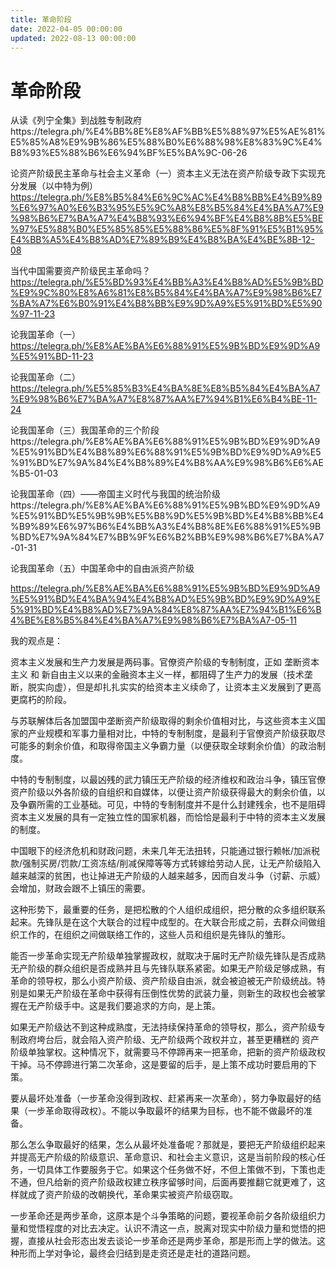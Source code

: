 ```yaml
---
title: 革命阶段
date: 2022-04-05 00:00:00
updated: 2022-08-13 00:00:00
---
```


# 革命阶段

从读《列宁全集》到战胜专制政府https://telegra.ph/%E4%BB%8E%E8%AF%BB%E5%88%97%E5%AE%81%E5%85%A8%E9%9B%86%E5%88%B0%E6%88%98%E8%83%9C%E4%B8%93%E5%88%B6%E6%94%BF%E5%BA%9C-06-26

论资产阶级民主革命与社会主义革命（一）资本主义无法在资产阶级专政下实现充分发展（以中特为例）https://telegra.ph/%E8%B5%84%E6%9C%AC%E4%B8%BB%E4%B9%89%E6%97%A0%E6%B3%95%E5%9C%A8%E8%B5%84%E4%BA%A7%E9%98%B6%E7%BA%A7%E4%B8%93%E6%94%BF%E4%B8%8B%E5%BE%97%E5%88%B0%E5%85%85%E5%88%86%E5%8F%91%E5%B1%95%E4%BB%A5%E4%B8%AD%E7%89%B9%E4%B8%BA%E4%BE%8B-12-08

当代中国需要资产阶级民主革命吗？https://telegra.ph/%E5%BD%93%E4%BB%A3%E4%B8%AD%E5%9B%BD%E9%9C%80%E8%A6%81%E8%B5%84%E4%BA%A7%E9%98%B6%E7%BA%A7%E6%B0%91%E4%B8%BB%E9%9D%A9%E5%91%BD%E5%90%97-11-23

论我国革命（一）https://telegra.ph/%E8%AE%BA%E6%88%91%E5%9B%BD%E9%9D%A9%E5%91%BD-11-23

论我国革命（二）https://telegra.ph/%E5%85%B3%E4%BA%8E%E8%B5%84%E4%BA%A7%E9%98%B6%E7%BA%A7%E8%87%AA%E7%94%B1%E6%B4%BE-11-24

论我国革命（三）我国革命的三个阶段https://telegra.ph/%E8%AE%BA%E6%88%91%E5%9B%BD%E9%9D%A9%E5%91%BD%E4%B8%89%E6%88%91%E5%9B%BD%E9%9D%A9%E5%91%BD%E7%9A%84%E4%B8%89%E4%B8%AA%E9%98%B6%E6%AE%B5-01-03

论我国革命（四）——帝国主义时代与我国的统治阶级https://telegra.ph/%E8%AE%BA%E6%88%91%E5%9B%BD%E9%9D%A9%E5%91%BD%E5%9B%9B%E5%B8%9D%E5%9B%BD%E4%B8%BB%E4%B9%89%E6%97%B6%E4%BB%A3%E4%B8%8E%E6%88%91%E5%9B%BD%E7%9A%84%E7%BB%9F%E6%B2%BB%E9%98%B6%E7%BA%A7-01-31

论我国革命（五）中国革命中的自由派资产阶级

https://telegra.ph/%E8%AE%BA%E6%88%91%E5%9B%BD%E9%9D%A9%E5%91%BD%E4%BA%94%E4%B8%AD%E5%9B%BD%E9%9D%A9%E5%91%BD%E4%B8%AD%E7%9A%84%E8%87%AA%E7%94%B1%E6%B4%BE%E8%B5%84%E4%BA%A7%E9%98%B6%E7%BA%A7-05-11

我的观点是：

资本主义发展和生产力发展是两码事。官僚资产阶级的专制制度，正如 垄断资本主义 和 新自由主义以来的金融资本主义一样，都阻碍了生产力的发展（技术垄断，脱实向虚），但是却扎扎实实的给资本主义续命了，让资本主义发展到了更高更腐朽的阶段。

与苏联解体后各加盟国中垄断资产阶级取得的剩余价值相对比，与这些资本主义国家的产业规模和军事力量相对比，中特的专制制度，是最利于官僚资产阶级获取尽可能多的剩余价值，和取得帝国主义争霸力量（以便获取全球剩余价值）的政治制度。

中特的专制制度，以最凶残的武力镇压无产阶级的经济维权和政治斗争，镇压官僚资产阶级以外各阶级的自组织和自媒体，以便让资产阶级获得最大的剩余价值，以及争霸所需的工业基础。可见，中特的专制制度并不是什么封建残余，也不是阻碍资本主义发展的具有一定独立性的国家机器，而恰恰是最利于中特的资本主义发展的制度。

中国眼下的经济危机和财政问题，未来几年无法扭转，只能通过银行赖帐/加派税款/强制买房/罚款/工资冻结/削减保障等等方式转嫁给劳动人民，让无产阶级陷入越来越深的贫困，也让掉进无产阶级的人越来越多，因而自发斗争（讨薪、示威）会增加，财政会跟不上镇压的需要。

这种形势下，最重要的任务，是把松散的个人组织成组织，把分散的众多组织联系起来。先锋队是在这个大联合的过程中成型的。在大联合形成之前，去群众间做组织工作的，在组织之间做联络工作的，这些人员和组织是先锋队的雏形。

能否一步革命实现无产阶级单独掌握政权，就取决于届时无产阶级先锋队是否成熟 无产阶级的群众组织是否成熟并且与先锋队联系紧密。如果无产阶级足够成熟，有革命的领导权，那么小资产阶级、资产阶级自由派，就会被迫被无产阶级统战。特别是如果无产阶级在革命中获得有压倒性优势的武装力量，则新生的政权也会被掌握在无产阶级手中。这是我们要追求的方向，是上策。

如果无产阶级达不到这种成熟度，无法持续保持革命的领导权，那么，资产阶级专制政府垮台后，就会陷入资产阶级、无产阶级两个政权并立，甚至更糟糕的 资产阶级单独掌权。这种情况下，就需要马不停蹄再来一把革命，把新的资产阶级政权干掉。马不停蹄进行第二次革命，这是要留的后手，是上策不成功时要启用的下策。

要从最坏处准备（一步革命没得到政权、赶紧再来一次革命），努力争取最好的结果（一步革命取得政权）。不能以争取最坏的结果为目标，也不能不做最坏的准备。

那么怎么争取最好的结果，怎么从最坏处准备呢？那就是，要把无产阶级组织起来并提高无产阶级的阶级意识、革命意识、和社会主义意识，这是当前阶段的核心任务，一切具体工作要服务于它。如果这个任务做不好，不但上策做不到，下策也走不通，但凡给新的资产阶级政权建立秩序留够时间，后面再要推翻它就更难了，这样就成了资产阶级的改朝换代，革命果实被资产阶级窃取。

一步革命还是两步革命，这原本是个斗争策略的问题，要视革命前夕各阶级组织力量和觉悟程度的对比去决定。认识不清这一点，脱离对现实中阶级力量和觉悟的把握，直接从社会形态出发去谈论一步革命还是两步革命，那是形而上学的做法。这种形而上学对争论，最终会归结到是走资还是走社的道路问题。


